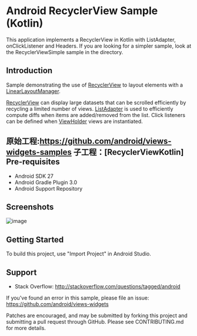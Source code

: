 Android RecyclerView Sample (Kotlin)
====================================

This application implements a RecyclerView in Kotlin with ListAdapter, onClickListener 
and Headers. If you are looking for a simpler sample, look at the RecyclerViewSimple sample
in the directory.


Introduction
------------

Sample demonstrating the use of [RecyclerView][1] to layout elements with a
[LinearLayoutManager][2].

[RecyclerView][1] can display large datasets that can be scrolled
efficiently by recycling a limited number of views. [ListAdapter][3] is used to 
efficiently compute diffs when items are added/removed from the list. Click listeners can be
defined when [ViewHolder][4] views are instantiated. 


[1]: https://developer.android.com/reference/kotlin/androidx/recyclerview/widget/RecyclerView
[2]: https://developer.android.com/reference/androidx/recyclerview/widget/LinearLayoutManager
[3]: https://developer.android.com/reference/androidx/recyclerview/widget/ListAdapter
[4]: https://developer.android.com/reference/androidx/recyclerview/widget/RecyclerView.ViewHolder

原始工程:https://github.com/android/views-widgets-samples
        子工程：[RecyclerViewKotlin]
Pre-requisites
--------------

- Android SDK 27
- Android Gradle Plugin 3.0
- Android Support Repository

Screenshots
-------------

![image](https://user-images.githubusercontent.com/46006059/98028846-8b6df700-1dc3-11eb-9f0b-ad93569be189.png)

Getting Started
---------------

To build this project, use "Import Project" in Android Studio.

Support
-------

- Stack Overflow: http://stackoverflow.com/questions/tagged/android

If you've found an error in this sample, please file an issue:
https://github.com/android/views-widgets

Patches are encouraged, and may be submitted by forking this project and
submitting a pull request through GitHub. Please see CONTRIBUTING.md for more details.